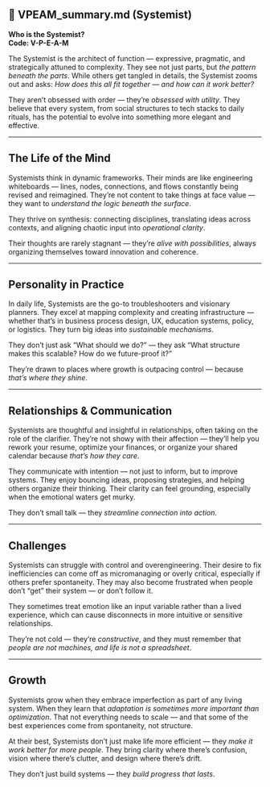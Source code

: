 ## 📄 VPEAM_summary.md (Systemist)

**Who is the Systemist?**  
**Code: V-P-E-A-M**

The Systemist is the architect of function — expressive, pragmatic, and strategically attuned to complexity. They see not just parts, but *the pattern beneath the parts*. While others get tangled in details, the Systemist zooms out and asks: *How does this all fit together — and how can it work better?*

They aren’t obsessed with order — they’re *obsessed with utility*. They believe that every system, from social structures to tech stacks to daily rituals, has the potential to evolve into something more elegant and effective.

---

## The Life of the Mind

Systemists think in dynamic frameworks. Their minds are like engineering whiteboards — lines, nodes, connections, and flows constantly being revised and reimagined. They’re not content to take things at face value — they want to *understand the logic beneath the surface*.

They thrive on synthesis: connecting disciplines, translating ideas across contexts, and aligning chaotic input into *operational clarity*.

Their thoughts are rarely stagnant — they’re *alive with possibilities*, always organizing themselves toward innovation and coherence.

---

## Personality in Practice

In daily life, Systemists are the go-to troubleshooters and visionary planners. They excel at mapping complexity and creating infrastructure — whether that’s in business process design, UX, education systems, policy, or logistics. They turn big ideas into *sustainable mechanisms*.

They don’t just ask “What should we do?” — they ask “What structure makes this scalable? How do we future-proof it?”

They’re drawn to places where growth is outpacing control — because *that’s where they shine*.

---

## Relationships & Communication

Systemists are thoughtful and insightful in relationships, often taking on the role of the clarifier. They’re not showy with their affection — they’ll help you rework your resume, optimize your finances, or organize your shared calendar because *that’s how they care*.

They communicate with intention — not just to inform, but to improve systems. They enjoy bouncing ideas, proposing strategies, and helping others organize their thinking. Their clarity can feel grounding, especially when the emotional waters get murky.

They don’t small talk — they *streamline connection into action*.

---

## Challenges

Systemists can struggle with control and overengineering. Their desire to fix inefficiencies can come off as micromanaging or overly critical, especially if others prefer spontaneity. They may also become frustrated when people don’t “get” their system — or don’t follow it.

They sometimes treat emotion like an input variable rather than a lived experience, which can cause disconnects in more intuitive or sensitive relationships.

They’re not cold — they’re *constructive*, and they must remember that *people are not machines, and life is not a spreadsheet*.

---

## Growth

Systemists grow when they embrace imperfection as part of any living system. When they learn that *adaptation is sometimes more important than optimization*. That not everything needs to scale — and that some of the best experiences come from spontaneity, not structure.

At their best, Systemists don’t just make life more efficient — they *make it work better for more people*. They bring clarity where there’s confusion, vision where there’s clutter, and design where there’s drift.

They don’t just build systems — they *build progress that lasts*.
